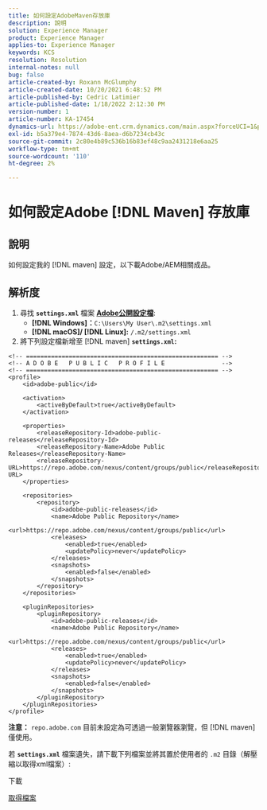 ```yaml
---
title: 如何設定AdobeMaven存放庫
description: 說明
solution: Experience Manager
product: Experience Manager
applies-to: Experience Manager
keywords: KCS
resolution: Resolution
internal-notes: null
bug: false
article-created-by: Roxann McGlumphy
article-created-date: 10/20/2021 6:48:52 PM
article-published-by: Cedric Latimier
article-published-date: 1/18/2022 2:12:30 PM
version-number: 1
article-number: KA-17454
dynamics-url: https://adobe-ent.crm.dynamics.com/main.aspx?forceUCI=1&pagetype=entityrecord&etn=knowledgearticle&id=46958f5c-d631-ec11-b6e5-000d3a5ba97a
exl-id: b5a379e4-7874-43d6-8aea-d6b7234cb43c
source-git-commit: 2c80e4b89c536b16b83ef48c9aa2431218e6aa25
workflow-type: tm+mt
source-wordcount: '110'
ht-degree: 2%

---
```


# 如何設定Adobe [!DNL Maven] 存放庫

## 說明

如何設定我的 [!DNL maven] 設定，以下載Adobe/AEM相關成品。

## 解析度

1. 尋找 **`settings.xml`** 檔案 **[Adobe公開設定檔](https://repo.adobe.com/)**:
   - **[!DNL Windows]：**`C:\Users\My User\.m2\settings.xml`
   - **[!DNL macOS]/ [!DNL Linux]:** `/.m2/settings.xml`
1. 將下列設定檔新增至 [!DNL maven] **`settings.xml`:**

```
<!-- ====================================================== -->
<!-- A D O B E   P U B L I C   P R O F I L E                -->
<!-- ====================================================== -->
<profile>
    <id>adobe-public</id>

    <activation>
        <activeByDefault>true</activeByDefault>
    </activation>

    <properties>
        <releaseRepository-Id>adobe-public-releases</releaseRepository-Id>
        <releaseRepository-Name>Adobe Public Releases</releaseRepository-Name>
        <releaseRepository-URL>https://repo.adobe.com/nexus/content/groups/public</releaseRepository-URL>
    </properties>

    <repositories>
        <repository>
            <id>adobe-public-releases</id>
            <name>Adobe Public Repository</name>
            <url>https://repo.adobe.com/nexus/content/groups/public</url>
            <releases>
                <enabled>true</enabled>
                <updatePolicy>never</updatePolicy>
            </releases>
            <snapshots>
                <enabled>false</enabled>
            </snapshots>
        </repository>
    </repositories>

    <pluginRepositories>
        <pluginRepository>
            <id>adobe-public-releases</id>
            <name>Adobe Public Repository</name>
            <url>https://repo.adobe.com/nexus/content/groups/public</url>
            <releases>
                <enabled>true</enabled>
                <updatePolicy>never</updatePolicy>
            </releases>
            <snapshots>
                <enabled>false</enabled>
            </snapshots>
        </pluginRepository>
    </pluginRepositories>
</profile>
```

**注意：** `repo.adobe.com` 目前未設定為可透過一般瀏覽器瀏覽，但 [!DNL maven] 僅使用。

若 **`settings.xml`** 檔案遺失，請下載下列檔案並將其置於使用者的 `.m2` 目錄（解壓縮以取得xml檔案）:

下載

[取得檔案](https://helpx.adobe.com/content/dam/help/en/experience-manager/kb/SetUpTheAdobeMavenRepository/jcr_content/main-pars/download_section/download-1/settings_xml.zip "settings.xml.zip")
